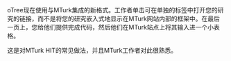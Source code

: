 oTree现在使用与MTurk集成的新格式。工作者单击可在单独的标签中打开您的研究的链接，而不是将您的研究嵌入式地显示在MTurk网站内部的框架中。在最后一页上，您给他们提供完成代码，然后他们在MTurk站点上将其输入进一个小表格。

这是对MTurk HIT的常见做法，并且MTurk工作者对此很熟悉。